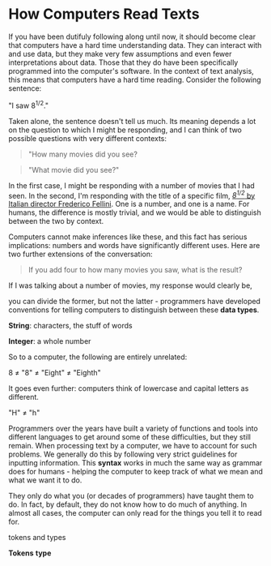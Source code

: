 # How Computers Read Texts

If you have been dutifuly following along until now, it should become clear that computers have a hard time understanding data. They can interact with and use data, but they make very few assumptions and even fewer interpretations about data. Those that they do have been specifically programmed into the computer's software. In the context of text analysis, this means that computers have a hard time reading. Consider the following sentence:

"I saw 8<sup>1/2</sup>."

Taken alone, the sentence doesn't tell us much. Its meaning depends a lot on the question to which I might be responding, and I can think of two possible questions with very different contexts:

> "How many movies did you see?

> "What movie did you see?"

In the first case, I might be responding with a number of movies that I had seen. In the second, I'm responding with the title of a specific film, [*8<sup>1/2</sup>* by Italian director Frederico Fellini](https://en.wikipedia.org/wiki/8%C2%BD). One is a number, and one is a name. For humans, the difference is mostly trivial, and we would be able to distinguish between the two by context. 

Computers cannot make inferences like these, and this fact has serious implications: numbers and words have significantly different uses. Here are two further extensions of the conversation:

> If you add four to how many movies you saw, what is the result?

If I was talking about a number of movies, my response would clearly be, 

you can divide the former, but not the latter - programmers have developed conventions for telling computers to distinguish between these **data types**.

**String**: characters, the stuff of words

**Integer**: a whole number

So to a computer, the following are entirely unrelated:

8 ≠ "8" ≠ "Eight" ≠ "Eighth"

It goes even further: computers think of lowercase and capital letters as different. 

"H" ≠ "h"

Programmers over the years have built a variety of functions and tools into different languages to get around some of these difficulties, but they still remain. When processing text by a computer, we have to account for such problems. We generally do this by following very strict guidelines for inputting information. This **syntax** works in much the same way as grammar does for humans - helping the computer to keep track of what we mean and what we want it to do.

They only do what you (or decades of programmers) have taught them to do. In fact, by default, they do not know how to do much of anything. In almost all cases, the computer can only read for the things you tell it to read for. 

tokens and types

**Tokens**
**type**

